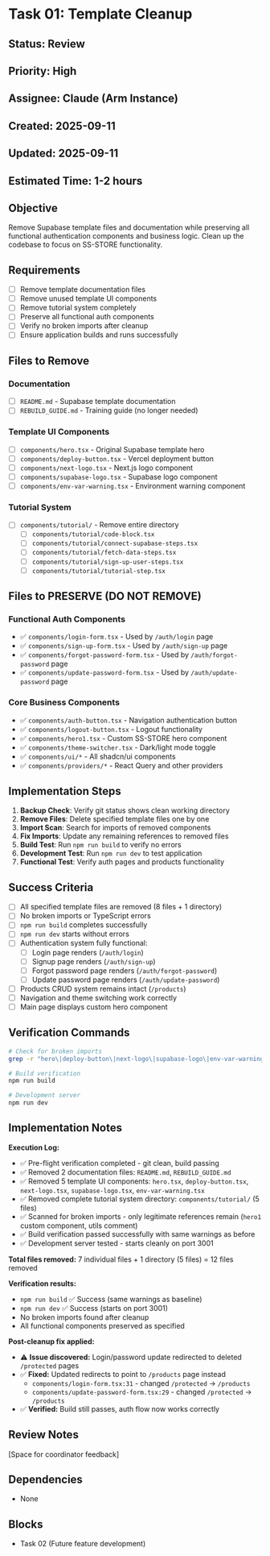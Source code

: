 # Task 01: Template Cleanup

## Status: Review
## Priority: High
## Assignee: Claude (Arm Instance)
## Created: 2025-09-11
## Updated: 2025-09-11
## Estimated Time: 1-2 hours

## Objective
Remove Supabase template files and documentation while preserving all functional authentication components and business logic. Clean up the codebase to focus on SS-STORE functionality.

## Requirements
- [ ] Remove template documentation files
- [ ] Remove unused template UI components
- [ ] Remove tutorial system completely
- [ ] Preserve all functional auth components
- [ ] Verify no broken imports after cleanup
- [ ] Ensure application builds and runs successfully

## Files to Remove

### Documentation
- [ ] `README.md` - Supabase template documentation
- [ ] `REBUILD_GUIDE.md` - Training guide (no longer needed)

### Template UI Components
- [ ] `components/hero.tsx` - Original Supabase template hero
- [ ] `components/deploy-button.tsx` - Vercel deployment button
- [ ] `components/next-logo.tsx` - Next.js logo component
- [ ] `components/supabase-logo.tsx` - Supabase logo component  
- [ ] `components/env-var-warning.tsx` - Environment warning component

### Tutorial System
- [ ] `components/tutorial/` - Remove entire directory
  - [ ] `components/tutorial/code-block.tsx`
  - [ ] `components/tutorial/connect-supabase-steps.tsx`
  - [ ] `components/tutorial/fetch-data-steps.tsx`
  - [ ] `components/tutorial/sign-up-user-steps.tsx`
  - [ ] `components/tutorial/tutorial-step.tsx`

## Files to PRESERVE (DO NOT REMOVE)

### Functional Auth Components
- ✅ `components/login-form.tsx` - Used by `/auth/login` page
- ✅ `components/sign-up-form.tsx` - Used by `/auth/sign-up` page  
- ✅ `components/forgot-password-form.tsx` - Used by `/auth/forgot-password` page
- ✅ `components/update-password-form.tsx` - Used by `/auth/update-password` page

### Core Business Components
- ✅ `components/auth-button.tsx` - Navigation authentication button
- ✅ `components/logout-button.tsx` - Logout functionality
- ✅ `components/hero1.tsx` - Custom SS-STORE hero component
- ✅ `components/theme-switcher.tsx` - Dark/light mode toggle
- ✅ `components/ui/*` - All shadcn/ui components
- ✅ `components/providers/*` - React Query and other providers

## Implementation Steps
1. **Backup Check**: Verify git status shows clean working directory
2. **Remove Files**: Delete specified template files one by one
3. **Import Scan**: Search for imports of removed components
4. **Fix Imports**: Update any remaining references to removed files
5. **Build Test**: Run `npm run build` to verify no errors
6. **Development Test**: Run `npm run dev` to test application
7. **Functional Test**: Verify auth pages and products functionality

## Success Criteria
- [ ] All specified template files are removed (8 files + 1 directory)
- [ ] No broken imports or TypeScript errors
- [ ] `npm run build` completes successfully
- [ ] `npm run dev` starts without errors
- [ ] Authentication system fully functional:
  - [ ] Login page renders (`/auth/login`)
  - [ ] Signup page renders (`/auth/sign-up`)
  - [ ] Forgot password page renders (`/auth/forgot-password`)
  - [ ] Update password page renders (`/auth/update-password`)
- [ ] Products CRUD system remains intact (`/products`)
- [ ] Navigation and theme switching work correctly
- [ ] Main page displays custom hero component

## Verification Commands
```bash
# Check for broken imports
grep -r "hero\|deploy-button\|next-logo\|supabase-logo\|env-var-warning\|tutorial" --include="*.tsx" --include="*.ts" .

# Build verification
npm run build

# Development server
npm run dev
```

## Implementation Notes
**Execution Log:**
- ✅ Pre-flight verification completed - git clean, build passing
- ✅ Removed 2 documentation files: `README.md`, `REBUILD_GUIDE.md`
- ✅ Removed 5 template UI components: `hero.tsx`, `deploy-button.tsx`, `next-logo.tsx`, `supabase-logo.tsx`, `env-var-warning.tsx`
- ✅ Removed complete tutorial system directory: `components/tutorial/` (5 files)
- ✅ Scanned for broken imports - only legitimate references remain (`hero1` custom component, utils comment)
- ✅ Build verification passed successfully with same warnings as before
- ✅ Development server tested - starts cleanly on port 3001

**Total files removed:** 7 individual files + 1 directory (5 files) = 12 files removed

**Verification results:**
- `npm run build` ✅ Success (same warnings as baseline)
- `npm run dev` ✅ Success (starts on port 3001)
- No broken imports found after cleanup
- All functional components preserved as specified

**Post-cleanup fix applied:**
- ⚠️ **Issue discovered:** Login/password update redirected to deleted `/protected` pages
- ✅ **Fixed:** Updated redirects to point to `/products` page instead
  - `components/login-form.tsx:31` - changed `/protected` → `/products`
  - `components/update-password-form.tsx:29` - changed `/protected` → `/products`
- ✅ **Verified:** Build still passes, auth flow now works correctly

## Review Notes
[Space for coordinator feedback]

## Dependencies
- None

## Blocks
- Task 02 (Future feature development)